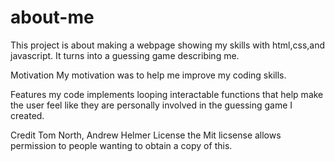 # about-me
This project is about making a webpage showing my skills with html,css,and javascript. It turns into a guessing game describing me.


Motivation
My motivation was to help me improve my coding skills.

Features
my code implements looping interactable functions that help make the user feel like they are personally involved in the guessing game I created.

Credit
Tom North, Andrew Helmer
License
the Mit licsense allows permission to people wanting to obtain a copy of this.
